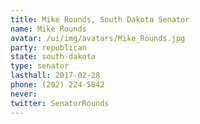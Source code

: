 ```yaml
---
title: Mike Rounds, South Dakota Senator
name: Mike Rounds
avatar: /ui/img/avatars/Mike_Rounds.jpg
party: republican
state: south-dakota
type: senator
lasthall: 2017-02-28
phone: (202) 224-5842
never:
twitter: SenatorRounds
---
```

